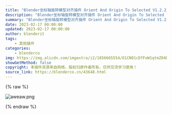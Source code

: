 ```yaml
---
title: "Blender坐标轴旋转模型对齐插件 Orient And Origin To Selected V1.2.2 blender布的"
description: "Blender坐标轴旋转模型对齐插件 Orient And Origin To Selected V1.2.2 blender布的"
summary: "Blender坐标轴旋转模型对齐插件 Orient And Origin To Selected V1.2.2 blender布的"
date: 2023-02-17 00:00:00
updated: 2023-02-17 00:00:00
author: blenderit
tags: 
    - 其他插件
categories:
    - blenderco
img: https://img.alicdn.com/imgextra/i2/1856665554/O1CN01cDfFoW1qtmZ04B8C3_!!1856665554.png
showGetMethod: false
copyright: 本插件资源来自网络，版权归原作者所有，仅供交流学习使用！
source_link: https://blenderco.cn/43648.html
---
```


{% raw %}
<p><img src="https://img.alicdn.com/imgextra/i1/1856665554/O1CN019pxkhI1qtmZ04A3aT_!!1856665554.png" alt="aweaw.png"></p>
<div style="display: none">blenderco</div>
{% endraw %}